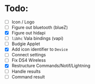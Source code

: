 # Todo:
* [ ] Icon / Logo
* [ ] Figure out bluetooth (blueZ)
* [x] Figure out hidapi
* [ ] `libhc` Vala bindings (vapi)
* [ ] Budgie Applet
* [x] Add icon identifier to `Device`
* [ ] Connect settings
* [ ] Fix DS4 Wireless
* [x] Restructure Commands/Notif/Lightning
* [ ] Handle results
* [ ] Command result
